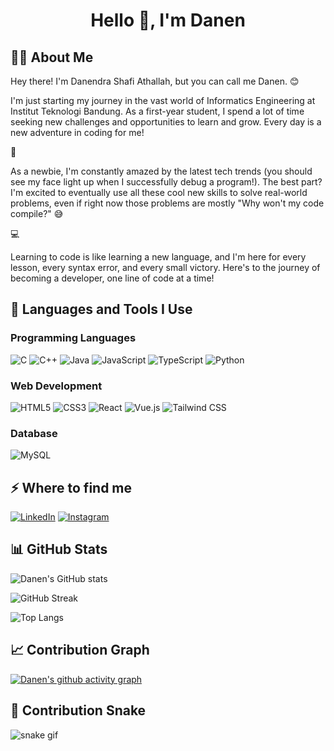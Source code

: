 <div align="center">

# Hello 👋, I'm Danen

</div>

## 👨‍💻 About Me

Hey there! I'm Danendra Shafi Athallah, but you can call me Danen. 😊

I'm just starting my journey in the vast world of Informatics Engineering at Institut Teknologi Bandung. As a first-year student, I spend a lot of time seeking new challenges and opportunities to learn and grow. Every day is a new adventure in coding for me!

🚀

As a newbie, I'm constantly amazed by the latest tech trends (you should see my face light up when I successfully debug a program!). The best part? I'm excited to eventually use all these cool new skills to solve real-world problems, even if right now those problems are mostly "Why won't my code compile?" 😅

💻

Learning to code is like learning a new language, and I'm here for every lesson, every syntax error, and every small victory. Here's to the journey of becoming a developer, one line of code at a time!

## 🚀 Languages and Tools I Use

### Programming Languages
![C](https://img.shields.io/badge/C-00599C?style=for-the-badge&logo=c&logoColor=white)
![C++](https://img.shields.io/badge/C++-00599C?style=for-the-badge&logo=c%2B%2B&logoColor=white)
![Java](https://img.shields.io/badge/Java-ED8B00?style=for-the-badge&logo=java&logoColor=white)
![JavaScript](https://img.shields.io/badge/JavaScript-F7DF1E?style=for-the-badge&logo=javascript&logoColor=black)
![TypeScript](https://img.shields.io/badge/TypeScript-007ACC?style=for-the-badge&logo=typescript&logoColor=white)
![Python](https://img.shields.io/badge/Python-3776AB?style=for-the-badge&logo=python&logoColor=white)

### Web Development
![HTML5](https://img.shields.io/badge/HTML5-E34F26?style=for-the-badge&logo=html5&logoColor=white)
![CSS3](https://img.shields.io/badge/CSS3-1572B6?style=for-the-badge&logo=css3&logoColor=white)
![React](https://img.shields.io/badge/React-20232A?style=for-the-badge&logo=react&logoColor=61DAFB)
![Vue.js](https://img.shields.io/badge/Vue.js-35495E?style=for-the-badge&logo=vue.js&logoColor=4FC08D)
![Tailwind CSS](https://img.shields.io/badge/Tailwind_CSS-38B2AC?style=for-the-badge&logo=tailwind-css&logoColor=white)

### Database
![MySQL](https://img.shields.io/badge/MySQL-00000F?style=for-the-badge&logo=mysql&logoColor=white)

## ⚡️ Where to find me

[![LinkedIn](https://img.shields.io/badge/linkedin-0A66C2?style=for-the-badge&logo=linkedin&logoColor=white)](https://www.linkedin.com/in/Danendra-Shafi-Athallah)
[![Instagram](https://img.shields.io/badge/instagram-E4405F?style=for-the-badge&logo=instagram&logoColor=white)](https://www.instagram.com/danennn__)

## 📊 GitHub Stats

![Danen's GitHub stats](https://github-readme-stats.vercel.app/api?username=danenftyessir&show_icons=true&theme=radical)

![GitHub Streak](https://github-readme-streak-stats.herokuapp.com/?user=danenftyessir&theme=dark)

![Top Langs](https://github-readme-stats.vercel.app/api/top-langs/?username=danenftyessir&layout=compact&theme=vision-friendly-dark)

## 📈 Contribution Graph

[![Danen's github activity graph](https://github-readme-activity-graph.vercel.app/graph?username=danenftyessir&theme=github-compact)](https://github.com/danenftyessir/github-readme-activity-graph)

## 🐍 Contribution Snake

![snake gif](https://github.com/danenftyessir/danenftyessir/blob/output/github-contribution-grid-snake.gif)
